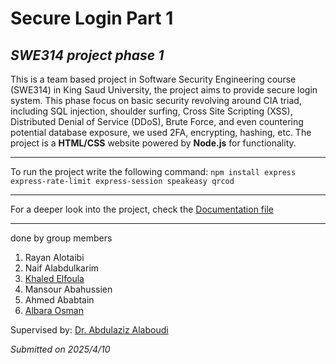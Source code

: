 # **Secure Login Part 1** 
## _SWE314 project phase 1_
This is a team based project in Software Security Engineering course (SWE314) in King Saud University, the project aims to provide secure login system.
This phase focus on basic security revolving around CIA triad, including SQL injection, shoulder surfing, Cross Site Scripting (XSS), Distributed Denial of Service (DDoS), Brute Force, and even countering potential database exposure, we used 2FA, encrypting, hashing, etc.
The project is a **HTML/CSS** website powered by **Node.js** for functionality.

___

To run the project write the following command:
`npm install express express-rate-limit express-session speakeasy qrcod`
***
For a deeper look into the project, check the [Documentation file](https://github.com/Baraa-Othman/Secure-Login-Part-1-SWE314-project/blob/main/Documentation/SecureLoginTeamDoc.pdf)
___
done by group members
1. Rayan Alotaibi
2. Naif Alabdulkarim
3. [Khaled Elfoula](https://github.com/Khaled-Elfoula)
4. Mansour Abahussien
5. Ahmed Ababtain
6. [Albara Osman](https://github.com/Baraa-Othman)

Supervised by: [Dr. Abdulaziz Alaboudi](https://github.com/Alaboudi1)

_Submitted on 2025/4/10_
